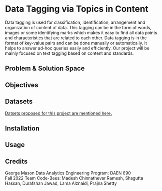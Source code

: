 # Data Tagging via Topics in Content
Data tagging is used for classification, identification, arrangement and organization of content of data. This tagging can be in the form of words, images or some identifying marks which makes it easy to find all data points and characteristics that are related to each other. Data tagging is in the format of key-value pairs and can be done manually or automatically. It helps to answer ad-hoc queries easily and efficiently. Our project will be mainly focused on text tagging based on content and standards.

## Problem & Solution Space

## Objectives

## Datasets
[Datsets proposed for this project are mentioned here.](/Datasets)

## Installation

## Usage

## Credits
George Mason Data Analytics Engineering Program: DAEN 690
<br /> Fall 2022 Team Code-Bees: Madesh Chinnathevar Ramesh, Shagufta Hassan, Durafshan Jawad, Lama Alznaidi, Prajna Shetty

